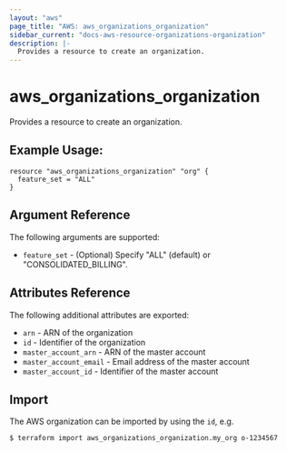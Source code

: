 ```yaml
---
layout: "aws"
page_title: "AWS: aws_organizations_organization"
sidebar_current: "docs-aws-resource-organizations-organization"
description: |-
  Provides a resource to create an organization.
---
```


# aws_organizations_organization

Provides a resource to create an organization.

## Example Usage:

```hcl
resource "aws_organizations_organization" "org" {
  feature_set = "ALL"
}
```

## Argument Reference

The following arguments are supported:

* `feature_set` - (Optional) Specify "ALL" (default) or "CONSOLIDATED_BILLING".

## Attributes Reference

The following additional attributes are exported:

* `arn` - ARN of the organization
* `id` - Identifier of the organization
* `master_account_arn` - ARN of the master account
* `master_account_email` - Email address of the master account
* `master_account_id` - Identifier of the master account

## Import

The AWS organization can be imported by using the `id`, e.g.

```
$ terraform import aws_organizations_organization.my_org o-1234567
```
